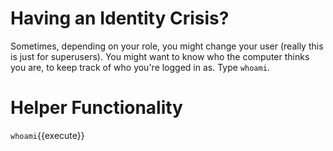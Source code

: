 # Having an Identity Crisis?

Sometimes, depending on your role, you might change your user (really this is just for superusers). You might want to know who the computer thinks you are, to keep track of who you're logged in as. Type `whoami`.

# Helper Functionality

`whoami`{{execute}}
